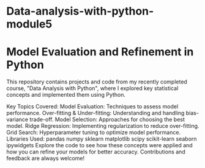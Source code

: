 # Data-analysis-with-python-module5
# Model Evaluation and Refinement in Python
This repository contains projects and code from my recently completed course, "Data Analysis with Python", where I explored key statistical concepts and implemented them using Python.

Key Topics Covered:
Model Evaluation: Techniques to assess model performance.
Over-fitting & Under-fitting: Understanding and handling bias-variance trade-off.
Model Selection: Approaches for choosing the best model.
Ridge Regression: Implementing regularization to reduce over-fitting.
Grid Search: Hyperparameter tuning to optimize model performance.
Libraries Used:
pandas
numpy
sklearn
matplotlib
scipy
scikit-learn
seaborn
ipywidgets
Explore the code to see how these concepts were applied and how you can refine your models for better accuracy. Contributions and feedback are always welcome!
